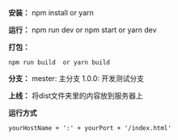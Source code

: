 **安装：**
    npm install or yarn
    
**运行：** 
    npm run dev or npm start or yarn dev
    
**打包：**

    npm run build  or yarn build
     
    
**分支：**
    mester: 主分支
    1.0.0: 开发测试分支
    
**上线：**
    将dist文件夹里的内容放到服务器上
    
**运行方式**

    yourHostName + ':' + yourPort + '/index.html'